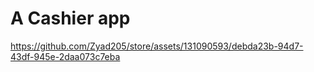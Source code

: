 # A Cashier app



https://github.com/Zyad205/store/assets/131090593/debda23b-94d7-43df-945e-2daa073c7eba

